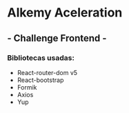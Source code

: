 # Alkemy Aceleration
## - Challenge Frontend -

### Bibliotecas usadas:
- React-router-dom v5
- React-bootstrap
- Formik 
- Axios
- Yup



